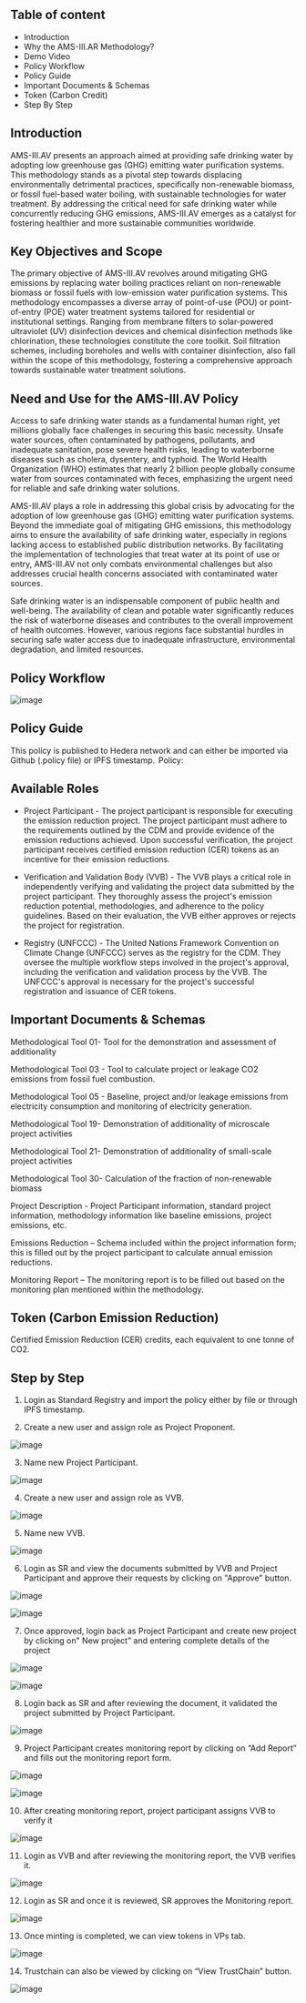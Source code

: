 ## Table of content
<!-- TOC -->

- Introduction
- Why the AMS-III.AR Methodology?
- Demo Video
- Policy Workflow
- Policy Guide
- Important Documents & Schemas
- Token (Carbon Credit)
- Step By Step
<!-- /TOC -->

## Introduction

AMS-III.AV presents an approach aimed at providing safe drinking water by adopting low greenhouse gas (GHG) emitting water purification systems. This methodology stands as a pivotal step towards displacing environmentally detrimental practices, specifically non-renewable biomass, or fossil fuel-based water boiling, with sustainable technologies for water treatment. By addressing the critical need for safe drinking water while concurrently reducing GHG emissions, AMS-III.AV emerges as a catalyst for fostering healthier and more sustainable communities worldwide. 

## Key Objectives and Scope

The primary objective of AMS-III.AV revolves around mitigating GHG emissions by replacing water boiling practices reliant on non-renewable biomass or fossil fuels with low-emission water purification systems. This methodology encompasses a diverse array of point-of-use (POU) or point-of-entry (POE) water treatment systems tailored for residential or institutional settings. Ranging from membrane filters to solar-powered ultraviolet (UV) disinfection devices and chemical disinfection methods like chlorination, these technologies constitute the core toolkit. Soil filtration schemes, including boreholes and wells with container disinfection, also fall within the scope of this methodology, fostering a comprehensive approach towards sustainable water treatment solutions. 

## Need and Use for the AMS-III.AV Policy

Access to safe drinking water stands as a fundamental human right, yet millions globally face challenges in securing this basic necessity. Unsafe water sources, often contaminated by pathogens, pollutants, and inadequate sanitation, pose severe health risks, leading to waterborne diseases such as cholera, dysentery, and typhoid. The World Health Organization (WHO) estimates that nearly 2 billion people globally consume water from sources contaminated with feces, emphasizing the urgent need for reliable and safe drinking water solutions. 

AMS-III.AV plays a role in addressing this global crisis by advocating for the adoption of low greenhouse gas (GHG) emitting water purification systems. Beyond the immediate goal of mitigating GHG emissions, this methodology aims to ensure the availability of safe drinking water, especially in regions lacking access to established public distribution networks. By facilitating the implementation of technologies that treat water at its point of use or entry, AMS-III.AV not only combats environmental challenges but also addresses crucial health concerns associated with contaminated water sources. 

Safe drinking water is an indispensable component of public health and well-being. The availability of clean and potable water significantly reduces the risk of waterborne diseases and contributes to the overall improvement of health outcomes. However, various regions face substantial hurdles in securing safe water access due to inadequate infrastructure, environmental degradation, and limited resources. 

## Policy Workflow

![image](https://github.com/hashgraph/guardian/assets/79293833/d4e4067e-0e4d-4608-87fc-64e652c671d7)


## Policy Guide

This policy is published to Hedera network and can either be imported via Github (.policy file) or IPFS timestamp.  
Policy: 

## Available Roles 

- Project Participant - The project participant is responsible for executing the emission reduction project. The project participant must adhere to the requirements outlined by the CDM and provide evidence of the emission reductions achieved. Upon successful verification, the project participant receives certified emission reduction (CER) tokens as an incentive for their emission reductions.   

- Verification and Validation Body (VVB) - The VVB plays a critical role in independently verifying and validating the project data submitted by the project participant. They thoroughly assess the project's emission reduction potential, methodologies, and adherence to the policy guidelines. Based on their evaluation, the VVB either approves or rejects the project for registration.   

- Registry (UNFCCC) - The United Nations Framework Convention on Climate Change (UNFCCC) serves as the registry for the CDM. They oversee the multiple workflow steps involved in the project's approval, including the verification and validation process by the VVB. The UNFCCC's approval is necessary for the project's successful registration and issuance of CER tokens.  

## Important Documents & Schemas 

Methodological Tool 01- Tool for the demonstration and assessment of additionality 

Methodological Tool 03 - Tool to calculate project or leakage CO2 emissions from fossil fuel combustion.

Methodological Tool 05 - Baseline, project and/or leakage emissions from electricity consumption and monitoring of electricity generation.

Methodological Tool 19- Demonstration of additionality of microscale project activities

Methodological Tool 21- Demonstration of additionality of small-scale project activities

Methodological Tool 30- Calculation of the fraction of non-renewable biomass

Project Description - Project Participant information, standard project information, methodology information like baseline emissions, project emissions, etc. 

Emissions Reduction – Schema included within the project information form; this is filled out by the project participant to calculate annual emission reductions. 

Monitoring Report – The monitoring report is to be filled out based on the monitoring plan mentioned within the methodology. 

## Token (Carbon Emission Reduction)  
Certified Emission Reduction (CER) credits, each equivalent to one tonne of CO2.

## Step by Step
1. Login as Standard Registry and import the policy either by file or through IPFS timestamp.
   
2. Create a new user and assign role as Project Proponent.

![image](https://github.com/hashgraph/guardian/assets/79293833/97a8b6d2-defa-43e4-af96-e8c87711bea7)

3. Name new Project Participant.

![image](https://github.com/hashgraph/guardian/assets/79293833/30400761-c0dc-4249-898c-ca9382216ecb)

4. Сreate a new user and assign role as VVB.

![image](https://github.com/hashgraph/guardian/assets/79293833/5ce4c032-1d06-44b5-967f-070bebe95955)

5. Name new VVB.

![image](https://github.com/hashgraph/guardian/assets/79293833/d96548a2-7be9-4653-b783-eeb62e12d304)

6. Login as SR and view the documents submitted by VVB and Project Participant and approve their requests by clicking on "Approve" button.

![image](https://github.com/hashgraph/guardian/assets/79293833/342b1c24-9b1e-4771-bbe1-5ced6b640a4b)

![image](https://github.com/hashgraph/guardian/assets/79293833/5061a753-4722-41e1-bb6d-dd3f47c4984a)

7. Once approved, login back as Project Participant and create new project by clicking on" New project" and entering complete details of the project

![image](https://github.com/hashgraph/guardian/assets/79293833/f1d85939-9bb4-4459-ac25-dc449c44fcf3)

![image](https://github.com/hashgraph/guardian/assets/79293833/9d46f19a-e5c9-42e6-b68a-85d4826042cb)

8. Login back as SR and after reviewing the document, it validated the project submitted by Project Participant.

![image](https://github.com/hashgraph/guardian/assets/79293833/397bfaa1-3b94-4dbb-a85f-32ea9f31b0e3)

9. Project Participant creates monitoring report by clicking on “Add Report” and fills out the monitoring report form.

![image](https://github.com/hashgraph/guardian/assets/79293833/86a20241-cec1-419c-b55d-7e242df8ff15)

![image](https://github.com/hashgraph/guardian/assets/79293833/7c71043a-2754-4d92-87e9-75ef11adfba1)

10. After creating monitoring report, project participant assigns VVB to verify it

![image](https://github.com/hashgraph/guardian/assets/79293833/301a9cc5-e077-4ff6-a67f-8011bbfaa33f)

11. Login as VVB and after reviewing the monitoring report, the VVB verifies it.

![image](https://github.com/hashgraph/guardian/assets/79293833/7293342c-570a-4452-bfa1-8c0d562208ed)

12. Login as SR and once it is reviewed, SR approves the Monitoring report.

![image](https://github.com/hashgraph/guardian/assets/79293833/8e17cef7-fb87-4c33-8443-6e9d67be4f37)

13. Once minting is completed, we can view tokens in VPs  tab.

![image](https://github.com/hashgraph/guardian/assets/79293833/f28d96b2-a458-48cb-be03-d97620e65bb4)

14. Trustchain can also be viewed by clicking on “View TrustChain” button.

![image](https://github.com/hashgraph/guardian/assets/79293833/2f62ae69-3235-453a-9f28-ee38b0dc881e)












